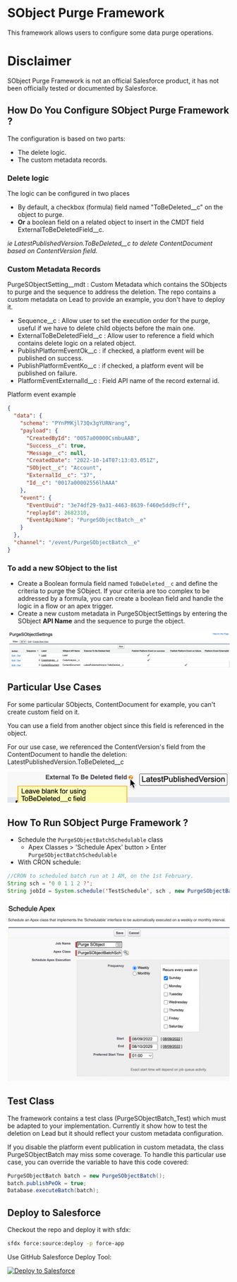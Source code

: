 # SObject Purge Framework

This framework allows users to configure some data purge operations.

# Disclaimer
SObject Purge Framework is not an official Salesforce product, it has not been officially tested or documented by Salesforce.

## How Do You Configure SObject Purge Framework ?

The configuration is based on two parts:
- The delete logic.
- The custom metadata records.

### Delete logic

The logic can be configured in two places
- By default, a checkbox (formula) field named "ToBeDeleted__c" on the object to purge.
-  **Or** a boolean field on a related object to insert in the CMDT field ExternalToBeDeletedField__c.

<em>ie LatestPublishedVersion.ToBeDeleted__c to delete ContentDocument based on ContentVersion field.</em>
### Custom Metadata Records

PurgeSObjectSetting__mdt : Custom Metadata which contains the SObjects to purge and the sequence to address the deletion. The repo contains a custom metadata on Lead to provide an example, you don't have to deploy it.

- Sequence__c : Allow user to set the execution order for the purge, useful if we have to delete child objects before the main one.
- ExternalToBeDeletedField__c : Allow user to reference a field which contains delete logic on a related object.
- PublishPlatformEventOk__c : if checked, a platform event will be published on success.
- PublishPlatformEventKo__c : if checked, a platform event will be published on failure.
- PlatformEventExternalId__c : Field API name of the record external id.

Platform event example
``` json
{
  "data": {
    "schema": "PYnPMKjl73Qx3gYURNrang",
    "payload": {
      "CreatedById": "0057a00000CsmbuAAB",
      "Success__c": true,
      "Message__c": null,
      "CreatedDate": "2022-10-14T07:13:03.051Z",
      "SObject__c": "Account",
      "ExternalId__c": "37",
      "Id__c": "0017a00002556lhAAA"
    },
    "event": {
      "EventUuid": "3e74df29-9a31-4463-8639-f460e5dd9cff",
      "replayId": 2682310,
      "EventApiName": "PurgeSObjectBatch__e"
    }
  },
  "channel": "/event/PurgeSObjectBatch__e"
}
```

### To add a new SObject to the list

- Create a Boolean formula field named `ToBeDeleted__c` and define the criteria to purge the SObject. If your criteria are too complex to be addressed by a formula, you can create a boolean field and handle the logic in a flow or an apex trigger.
- Create a new custom metadata in PurgeSObjectSettings by entering the SObject **API Name** and the sequence to purge the object.


[![SObject config](./screenshots/settings.png)](./screenshots/settings.png)

## Particular Use Cases

For some particular SObjects, ContentDocument for example, you can't create custom field on it.

You can use a field from another object since this field is referenced in the object.

For our use case, we referenced the ContentVersion's field from the ContentDocument to handle the deletion: LatestPublishedVersion.ToBeDeleted__c

[![External To Be Deleted](./screenshots/externalToBeDeleted.png)](./screenshots/externalToBeDeleted.png)

## How To Run SObject Purge Framework ?

- Schedule the `PurgeSObjectBatchSchedulable` class
	- Apex Classes > 'Schedule Apex' button > Enter `PurgeSObjectBatchSchedulable`
- With CRON schedule:
```java
//CRON to scheduled batch run at 1 AM, on the 1st February.
String sch = '0 0 1 1 2 ?';
String jobId = System.schedule('TestSchedule', sch , new PurgeSObjectBatchSchedulable());
```

[![Schedule](./screenshots/schedule.png)](./screenshots/schedule.png)

## Test Class
The framework contains a test class (PurgeSObjectBatch_Test) which must be adapted to your implementation.
Currently it show how to test the deletion on Lead but it should reflect your custom metadata configuration.

If you disable the platform event publication in custom metadata, the class PurgeSObjectBatch may miss some coverage.
To handle this particular use case, you can override the variable to have this code covered:
```java
PurgeSObjectBatch batch = new PurgeSObjectBatch();
batch.publishPeOk = true;
Database.executeBatch(batch);
```


## Deploy to Salesforce

Checkout the repo and deploy it with sfdx:
```sh
sfdx force:source:deploy -p force-app
```

Use GitHub Salesforce Deploy Tool:

[<img alt="Deploy to Salesforce" src="https://raw.githubusercontent.com/afawcett/githubsfdeploy/master/src/main/webapp/resources/img/deploy.png" />](https://githubsfdeploy.herokuapp.com/?owner=tprouvot&repo=purge-sobject&ref=master)
